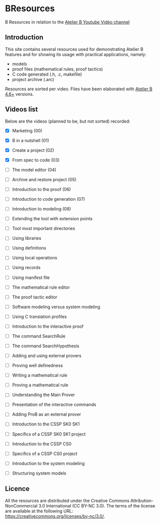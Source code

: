 # BResources

B Resources in relation to the [Atelier B Youtube Vidéo channel](https://www.youtube.com/channel/UCWoU4LVYy7Q7OYRp4D9FnOQ)

## Introduction

This site contains several resources used for demonstrating Atelier B features and for showing its usage with practical applications, namely:
* models
* proof files (mathematical rules, proof tactics)
* C code generated (.h, .c, makefile)
* project archive (.arc)

Resources are sorted per video.
Files have been elaborated with [Atelier B 4.6+](https://www.atelierb.eu/en/download/) versions. 

## Videos list

Below are the videos (planned to be, but not sorted) recorded:
- [x] Marketing (00) 
- [x] B in a nutshell (01)
- [x] Create a project (02)
- [x] From spec to code (03)
- [ ] The model editor (04)
- [ ] Archive and restore project (05)
- [ ] Introduction to the proof (06)
- [ ] Introduction to code generation (07)
- [ ] Introduction to modeling (08)
- [ ] Extending the tool with extension points
- [ ] Tool most important directories
- [ ] Using libraries
- [ ] Using definitions
- [ ] Using local operations
- [ ] Using records
- [ ] Using manifest file
- [ ] The mathematical rule editor
- [ ] The proof tactic editor
- [ ] Software modeling versus system modeling
- [ ] Using C translation profiles
- [ ] Introduction to the interactive proof
- [ ] The command SearchRule
- [ ] The command SearchHypothesis
- [ ] Adding and using external provers
- [ ] Proving well definedness
- [ ] Writing a mathematical rule
- [ ] Proving a mathematical rule
- [ ] Understanding the Main Prover
- [ ] Presentation of the interactive commands
- [ ] Adding ProB as an external prover
- [ ] Introduction to the CSSP SK0 SK1
- [ ] Specifics of a CSSP SK0 SK1 project
- [ ] Introduction to the CSSP CS0
- [ ] Specifics of a CSSP CS0 project
- [ ] Introduction to the system modeling
- [ ] Structuring system models


## Licence

All the resources are distributed under the Creative Commons Attribution-NonCommercial 3.0 International (CC BY-NC 3.0). The terms of the license are available at the following URL: https://creativecommons.org/licenses/by-nc/3.0/.
